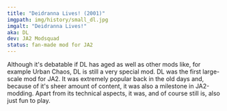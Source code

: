 ```yaml
---
title: "Deidranna Lives! (2001)"
imgpath: img/history/small_dl.jpg
imgalt: "Deidranna Lives!"
aka: DL 
dev: JA2 Modsquad 
status: fan-made mod for JA2 
---
```


Although it's debatable if DL has aged as well as other mods like, for example Urban Chaos, DL is still a very special mod.
DL was the first large-scale mod for JA2. It was extremely popular back in the old days and, because of it's sheer amount of content, it was also a milestone in JA2-modding.
Apart from its technical aspects, it was, and of course still is, also just fun to play.
